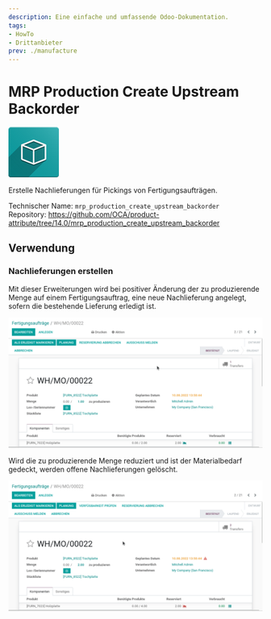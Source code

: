 ```yaml
---
description: Eine einfache und umfassende Odoo-Dokumentation.
tags:
- HowTo
- Drittanbieter
prev: ./manufacture
---
```

# MRP Production Create Upstream Backorder
![icon_oms_box](assets/icon_oms_box.png)

Erstelle Nachlieferungen für Pickings von Fertigungsaufträgen.

Technischer Name: `mrp_production_create_upstream_backorder`\
Repository: <https://github.com/OCA/product-attribute/tree/14.0/mrp_production_create_upstream_backorder>

## Verwendung

### Nachlieferungen erstellen

Mit dieser Erweiterungen wird bei positiver Änderung der zu produzierende Menge auf einem Fertigungsauftrag, eine neue Nachlieferung angelegt, sofern die bestehende Lieferung erledigt ist.

![](assets/MRP%20Production%20Create%20Upstream%20Backorder%20Erstellen.gif)

Wird die zu produzierende Menge reduziert und ist der Materialbedarf gedeckt, werden offene Nachlieferungen gelöscht.

![](assets/MRP%20Production%20Create%20Upstream%20Backorder%20Entfernen.gif)

